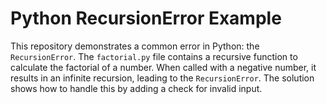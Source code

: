 # Python RecursionError Example

This repository demonstrates a common error in Python: the `RecursionError`. The `factorial.py` file contains a recursive function to calculate the factorial of a number.  When called with a negative number, it results in an infinite recursion, leading to the `RecursionError`. The solution shows how to handle this by adding a check for invalid input.